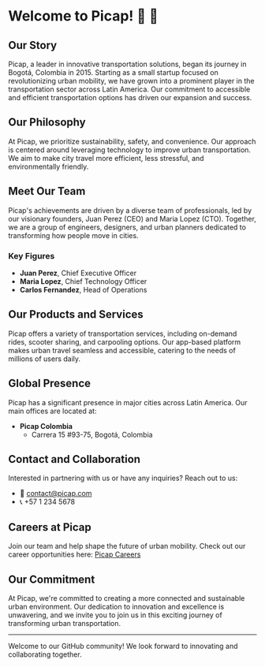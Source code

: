 # Welcome to Picap! 👋 💜

## Our Story
Picap, a leader in innovative transportation solutions, began its journey in Bogotá, Colombia in 2015. Starting as a small startup focused on revolutionizing urban mobility, we have grown into a prominent player in the transportation sector across Latin America. Our commitment to accessible and efficient transportation options has driven our expansion and success.

## Our Philosophy
At Picap, we prioritize sustainability, safety, and convenience. Our approach is centered around leveraging technology to improve urban transportation. We aim to make city travel more efficient, less stressful, and environmentally friendly.

## Meet Our Team
Picap's achievements are driven by a diverse team of professionals, led by our visionary founders, Juan Perez (CEO) and Maria Lopez (CTO). Together, we are a group of engineers, designers, and urban planners dedicated to transforming how people move in cities.

### Key Figures
- **Juan Perez**, Chief Executive Officer
- **Maria Lopez**, Chief Technology Officer
- **Carlos Fernandez**, Head of Operations

## Our Products and Services
Picap offers a variety of transportation services, including on-demand rides, scooter sharing, and carpooling options. Our app-based platform makes urban travel seamless and accessible, catering to the needs of millions of users daily.

## Global Presence
Picap has a significant presence in major cities across Latin America. Our main offices are located at:
- **Picap Colombia**
  - Carrera 15 #93-75, Bogotá, Colombia

## Contact and Collaboration
Interested in partnering with us or have any inquiries? Reach out to us:
- 📧 contact@picap.com
- 📞 +57 1 234 5678

## Careers at Picap
Join our team and help shape the future of urban mobility. Check out our career opportunities here: [Picap Careers](https://www.picap.com/careers)

## Our Commitment
At Picap, we're committed to creating a more connected and sustainable urban environment. Our dedication to innovation and excellence is unwavering, and we invite you to join us in this exciting journey of transforming urban transportation.

---

Welcome to our GitHub community! We look forward to innovating and collaborating together.
